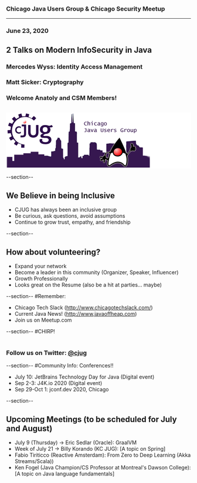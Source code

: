 ### Chicago Java Users Group & Chicago Security Meetup
---

### June 23, 2020
## 2 Talks on Modern InfoSecurity in Java
### Mercedes Wyss:  Identity Access Management 
### Matt Sicker:  Cryptography
### Welcome Anatoly and CSM Members!
<div style="background-color: white; margin-top: 30px;">
	<img src="images/cjug.gif" style="border: none; box-shadow: none;"/>
</div>

 
--section--
## We Believe in being Inclusive
 * CJUG has always been an inclusive group
 * Be curious, ask questions, avoid assumptions
 * Continue to grow trust, empathy, and friendship

--section--
## How about volunteering?
 * Expand your network
 * Become a leader in this community (Organizer, Speaker, Influencer)
 * Growth Professionally
 * Looks great on the Resume (also be a hit at parties... maybe)

--section--
#Remember:
 * Chicago Tech Slack (http://www.chicagotechslack.com/)
 * Current Java News! (http://www.javaoffheap.com)
 * Join us on Meetup.com

--section--
#CHIRP!
<br/><br/>
### Follow us on Twitter: <u>@cjug</u>

--section--
#Community Info: Conferences!!
 * July 10:  JetBrains Technology Day for Java (Digital event)
 * Sep 2-3:  J4K.io 2020 (Digital event)
 * Sep 29-Oct 1:  jconf.dev 2020, Chicago

--section--

## Upcoming Meetings (to be scheduled for July and August)
 
* July 9 (Thursday) -> Eric Sedlar (Oracle): GraalVM
* Week of July 21 -> Billy Korando (KC JUG): [A topic on Spring]
* Fabio Tiriticco (Reactive Amsterdam): From Zero to Deep Learning (Akka Streams/Scala))
* Ken Fogel (Java Champion/CS Professor at Montreal's Dawson College): [A topic on Java language fundamentals]
